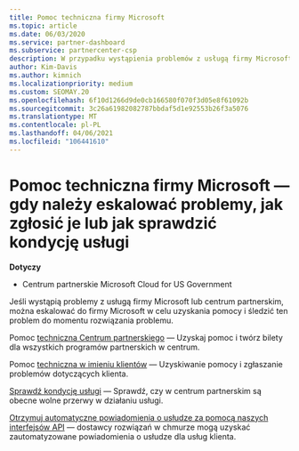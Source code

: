 ```yaml
---
title: Pomoc techniczna firmy Microsoft
ms.topic: article
ms.date: 06/03/2020
ms.service: partner-dashboard
ms.subservice: partnercenter-csp
description: W przypadku wystąpienia problemów z usługą firmy Microsoft lub Centrum partnerskiego można eskalować do firmy Microsoft w celu uzyskania pomocy i śledzić problem do momentu rozwiązania problemu.
author: Kim-Davis
ms.author: kimnich
ms.localizationpriority: medium
ms.custom: SEOMAY.20
ms.openlocfilehash: 6f10d1266d9de0cb166580f070f3d05e8f61092b
ms.sourcegitcommit: 3c26a61982082787bbdaf5d1e92553b26f3a5076
ms.translationtype: MT
ms.contentlocale: pl-PL
ms.lasthandoff: 04/06/2021
ms.locfileid: "106441610"
---
```

# <a name="support-from-microsoft---when-to-escalate-issues-how-to-report-them-or-how-to-check-service-health"></a>Pomoc techniczna firmy Microsoft — gdy należy eskalować problemy, jak zgłosić je lub jak sprawdzić kondycję usługi

**Dotyczy**

- Centrum partnerskie Microsoft Cloud for US Government

Jeśli wystąpią problemy z usługą firmy Microsoft lub centrum partnerskim, można eskalować do firmy Microsoft w celu uzyskania pomocy i śledzić ten problem do momentu rozwiązania problemu.

Pomoc [techniczna Centrum partnerskiego](report-problems-with-partner-center.md) — Uzyskaj pomoc i twórz bilety dla wszystkich programów partnerskich w centrum.

Pomoc [techniczna w imieniu klientów](report-problems-on-behalf-of-a-customer.md) — Uzyskiwanie pomocy i zgłaszanie problemów dotyczących klienta.

[Sprawdź kondycję usługi](check-service-health.md) — Sprawdź, czy w centrum partnerskim są obecne wolne przerwy w działaniu usługi.

[Otrzymuj automatyczne powiadomienia o usłudze za pomocą naszych interfejsów API](get-automated-service-notifications-with-our-apis.md) — dostawcy rozwiązań w chmurze mogą uzyskać zautomatyzowane powiadomienia o usłudze dla usług klienta.


 

 



